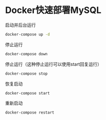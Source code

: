 # Docker快速部署MySQL

启动并后台运行
```Bash
docker-compose up -d
```

停止运行
```Bash
docker-compose down
```

停止运行（这种停止运行可以使用start回复运行）
```Bash
docker-compose stop
```

恢复启动
```Bash
docker-compose start
```

重新启动
```Bash
docker-compose restart
```